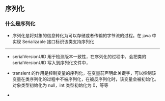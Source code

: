 ## 序列化

### 什么是序列化
- 序列化是将对象的信息转化为可以存储或者传输的字节流的过程。在 java 中实现 Serializable 接口标识该类支持序列化

***

- serialVersionUID 用于检测版本一致性，在序列化的过程中，会把类的 serialVersionUID 写入到序列化文件中，

- transient 的作用是控制变量的序列化，在变量前声明此关键字，可以控制该变量在类序列化的过程中不被序列化，在被反序列化时，该变量会被初始化。对象类型初始化为 null，int 类型初始化为 0，等等

- 